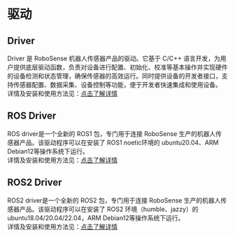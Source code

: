 # 驱动
## Driver  
Driver 是 RoboSense 机器人传感器产品的驱动。它基于 C/C++ 语言开发，为用户提供底层驱动函数，负责对设备进行配置、初始化、校准等基本操作并实现硬件的设备检测和状态管理，确保传感器的高效运行。同时提供设备的开发者接口，支持传感器配置、数据采集、设备控制等功能，便于开发者快速集成和使用设备。  
详情及安装和使用方法见：[点击了解详情](http://gitlab.robosense.cn/super_sensor_sdk/ros2_sdk/drive_api/-/blob/dev_A1.2/README.md)   

## ROS Driver  
ROS driver是一个全新的 ROS1 包，专门用于连接 RoboSense 生产的机器人传感器产品。该驱动程序可以在安装了 ROS1  noetic环境的 ubuntu20.04、ARM Debian12等操作系统下运行。  
详情及安装和使用方法见：[点击了解详情](http://10.10.0.20/super_sensor_sdk/ros_ac_sdk_infra/-/blob/main/README_CN.md)  

## ROS2 Driver  
ROS2 driver是一个全新的 ROS2 包，专门用于连接 RoboSense 生产的机器人传感器产品。该驱动程序可以在安装了 ROS2 环境（humble、jazzy）的 ubuntu18.04/20.04/22.04，ARM Debian12等操作系统下运行。  
详情及安装和使用方法见：[点击了解详情](http://gitlab.robosense.cn/super_sensor_sdk/ros2_sdk/sdk_infra/-/blob/main/modules/ros_metas/README.md) 
